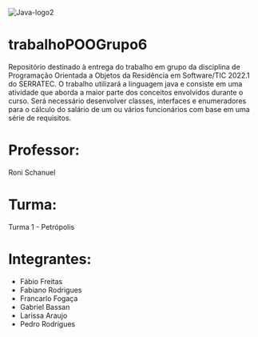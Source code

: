 ![Java-logo2](https://user-images.githubusercontent.com/100969819/165945770-02ea62b0-2c43-402f-9ce6-ac8246eaf057.png)

# trabalhoPOOGrupo6
Repositório destinado à entrega do trabalho em grupo da disciplina de Programação Orientada a Objetos da Residência em Software/TIC 2022.1 do SERRATEC.
O trabalho utilizará a linguagem java e consiste em uma atividade que aborda a maior parte dos conceitos envolvidos durante o curso. Será necessário desenvolver classes, interfaces e enumeradores para o cálculo do salário de um ou vários funcionários com base em uma série de requisitos.

# Professor:
Roni Schanuel

# Turma:
Turma 1 - Petrópolis

# Integrantes:
- Fábio Freitas
- Fabiano Rodrigues
- Francarlo Fogaça
- Gabriel Bassan
- Larissa Araujo
- Pedro Rodrigues
